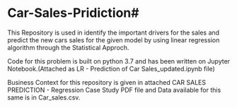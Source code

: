 # Car-Sales-Pridiction#

This Repository is used in identify the important drivers for the sales and predict the new cars sales for the given model by using linear regression algorithm through the Statistical Approch.

Code for this problem is built on python 3.7 and has been written on Jupyter Notebook.(Attached as LR - Prediction of Car Sales_updated.ipynb file)

Business Context for this repository is given in attached CAR SALES PREDICTION - Regression Case Study PDF file and Data available for this same is in Car_sales.csv.
